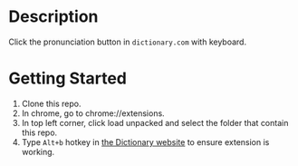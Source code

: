 # Description

Click the pronunciation button in `dictionary.com` with keyboard.

# Getting Started

1. Clone this repo.
2. In chrome, go to chrome://extensions.
3. In top left corner, click load unpacked and select the folder that contain this repo.
4. Type `Alt+b` hotkey in [the Dictionary website](https://www.dictionary.com/test) to ensure extension is working.
